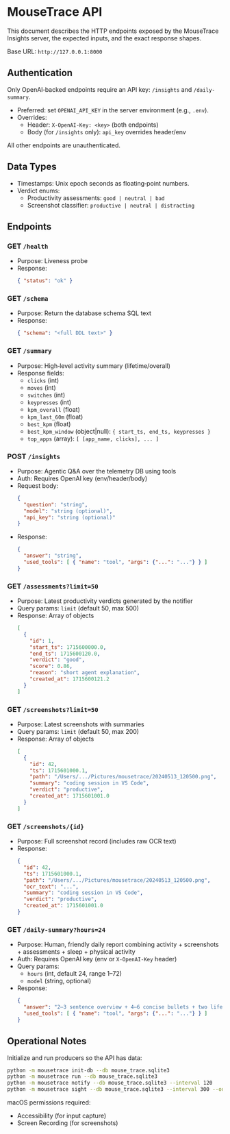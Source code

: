 # MouseTrace API

This document describes the HTTP endpoints exposed by the MouseTrace Insights server, the expected inputs, and the exact response shapes.

Base URL: `http://127.0.0.1:8000`

## Authentication

Only OpenAI‑backed endpoints require an API key: `/insights` and `/daily-summary`.

- Preferred: set `OPENAI_API_KEY` in the server environment (e.g., `.env`).
- Overrides:
  - Header: `X-OpenAI-Key: <key>` (both endpoints)
  - Body (for `/insights` only): `api_key` overrides header/env

All other endpoints are unauthenticated.

## Data Types

- Timestamps: Unix epoch seconds as floating‑point numbers.
- Verdict enums:
  - Productivity assessments: `good | neutral | bad`
  - Screenshot classifier: `productive | neutral | distracting`

## Endpoints

### GET `/health`

- Purpose: Liveness probe
- Response:
  ```json
  { "status": "ok" }
  ```

### GET `/schema`

- Purpose: Return the database schema SQL text
- Response:
  ```json
  { "schema": "<full DDL text>" }
  ```

### GET `/summary`

- Purpose: High‑level activity summary (lifetime/overall)
- Response fields:
  - `clicks` (int)
  - `moves` (int)
  - `switches` (int)
  - `keypresses` (int)
  - `kpm_overall` (float)
  - `kpm_last_60m` (float)
  - `best_kpm` (float)
  - `best_kpm_window` (object|null): `{ start_ts, end_ts, keypresses }`
  - `top_apps` (array): `[ [app_name, clicks], ... ]`

### POST `/insights`

- Purpose: Agentic Q&A over the telemetry DB using tools
- Auth: Requires OpenAI key (env/header/body)
- Request body:
  ```json
  {
    "question": "string",
    "model": "string (optional)",
    "api_key": "string (optional)"
  }
  ```
- Response:
  ```json
  {
    "answer": "string",
    "used_tools": [ { "name": "tool", "args": {"...": "..."} } ]
  }
  ```

### GET `/assessments?limit=50`

- Purpose: Latest productivity verdicts generated by the notifier
- Query params: `limit` (default 50, max 500)
- Response: Array of objects
  ```json
  [
    {
      "id": 1,
      "start_ts": 1715600000.0,
      "end_ts": 1715600120.0,
      "verdict": "good",
      "score": 0.86,
      "reason": "short agent explanation",
      "created_at": 1715600121.2
    }
  ]
  ```

### GET `/screenshots?limit=50`

- Purpose: Latest screenshots with summaries
- Query params: `limit` (default 50, max 200)
- Response: Array of objects
  ```json
  [
    {
      "id": 42,
      "ts": 1715601000.1,
      "path": "/Users/.../Pictures/mousetrace/20240513_120500.png",
      "summary": "coding session in VS Code",
      "verdict": "productive",
      "created_at": 1715601001.0
    }
  ]
  ```

### GET `/screenshots/{id}`

- Purpose: Full screenshot record (includes raw OCR text)
- Response:
  ```json
  {
    "id": 42,
    "ts": 1715601000.1,
    "path": "/Users/.../Pictures/mousetrace/20240513_120500.png",
    "ocr_text": "...",
    "summary": "coding session in VS Code",
    "verdict": "productive",
    "created_at": 1715601001.0
  }
  ```

### GET `/daily-summary?hours=24`

- Purpose: Human, friendly daily report combining activity + screenshots + assessments + sleep + physical activity
- Auth: Requires OpenAI key (env or `X-OpenAI-Key` header)
- Query params:
  - `hours` (int, default 24, range 1–72)
  - `model` (string, optional)
- Response:
  ```json
  {
    "answer": "2–3 sentence overview + 4–6 concise bullets + two lifestyle predictions (work/off‑work) + final 'score=0.xx'",
    "used_tools": [ { "name": "tool", "args": {"...": "..."} } ]
  }
  ```

## Operational Notes

Initialize and run producers so the API has data:

```bash
python -m mousetrace init-db --db mouse_trace.sqlite3
python -m mousetrace run --db mouse_trace.sqlite3
python -m mousetrace notify --db mouse_trace.sqlite3 --interval 120
python -m mousetrace sight --db mouse_trace.sqlite3 --interval 300 --out-dir ~/Pictures/mousetrace
```

macOS permissions required:

- Accessibility (for input capture)
- Screen Recording (for screenshots)

